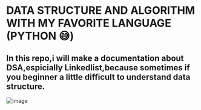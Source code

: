 # DATA STRUCTURE AND ALGORITHM WITH MY FAVORITE LANGUAGE (PYTHON 😅)

## In this repo,i will make a documentation about DSA,espicially Linkedlist,because sometimes if you beginner a little difficult to understand data structure.

![image](https://github.com/user-attachments/assets/f4a3b85d-505f-4043-94a2-353b8ec071ad)


